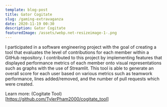 ```yaml
---
template: blog-post
title: Gator Cogitate
slug: /gaming-extravaganza
date: 2020-11-19 00:30
description: Gator Cogitate
featuredImage: /assets/webp.net-resizeimage-1-.png
---
```

I participated in a software engineering project with the goal of creating a tool that evaluates the level of contributions for each member within a GitHub repository. I contributed to this project by implementing features that displayed performance metrics of each member onto visual representations such as graphs with the use of Streamlit. This tool is able to generate an overall score for each user based on various metrics such as teamwork performance, lines added/removed, and the number of pull requests which were created.

Learn more: (Cogitate Tool)\[https://github.com/TylerPham2000/cogitate_tool]